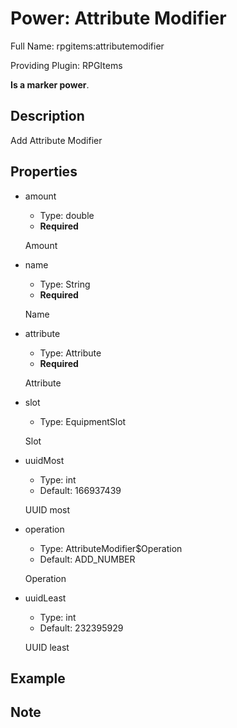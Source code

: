 # Power: Attribute Modifier

<!-- This file is generated ingame by `/rpgitem gen-wiki`. -->
<!-- Please only edit between "beginCustomXXXX" and "endCustomXXXX".  -->
<!-- If you want to edit description of this power or property, -->
<!-- please edit corresponding section in "resources/lang/en_US.yml" -->

Full Name: rpgitems:attributemodifier

Providing Plugin: RPGItems

**Is a marker power**.

<!-- beginCustomHeader -->
<!-- endCustomHeader -->

## Description

Add Attribute Modifier
<!-- beginCustomDescription -->
<!-- endCustomDescription -->

## Properties

* amount

  * Type: double
  * **Required**

  Amount

* name

  * Type: String
  * **Required**

  Name

* attribute

  * Type: Attribute
  * **Required**

  Attribute

* slot

  * Type: EquipmentSlot

  Slot

* uuidMost

  * Type: int
  * Default: 166937439

  UUID most

* operation

  * Type: AttributeModifier$Operation
  * Default: ADD_NUMBER

  Operation

* uuidLeast

  * Type: int
  * Default: 232395929

  UUID least


<!-- beginCustomProperties -->
<!-- endCustomProperties -->

## Example

<!-- beginCustomExample -->
<!-- endCustomExample -->

## Note

<!-- beginCustomNote -->
<!-- endCustomNote -->